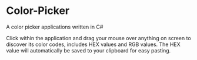 # Color-Picker
A color picker applications written in C#

Click within the application and drag your mouse over anything on screen to discover its color codes, includes HEX values and RGB values. The HEX value will automatically be saved to your clipboard for easy pasting. 
